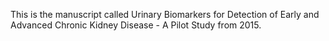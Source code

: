 This is the manuscript called Urinary Biomarkers for Detection of Early and Advanced Chronic Kidney Disease - A Pilot Study from 2015.
